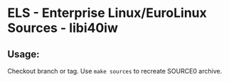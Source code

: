 # ELS - Enterprise Linux/EuroLinux Sources - libi40iw
 
## Usage:
  Checkout branch or tag. Use `make sources` to recreate  SOURCE0 archive.
